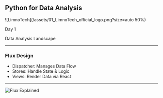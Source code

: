 ## Python for Data Analysis
![LimnoTech](/assets/01_LimnoTech_official_logo.png?size=auto 50%)

Day 1

Data Analysis Landscape 

---

### Flux Design

- Dispatcher: Manages Data Flow
- Stores: Handle State & Logic
- Views: Render Data via React

---

![Flux Explained](https://facebook.github.io/flux/img/flux-simple-f8-diagram-explained-1300w.png)